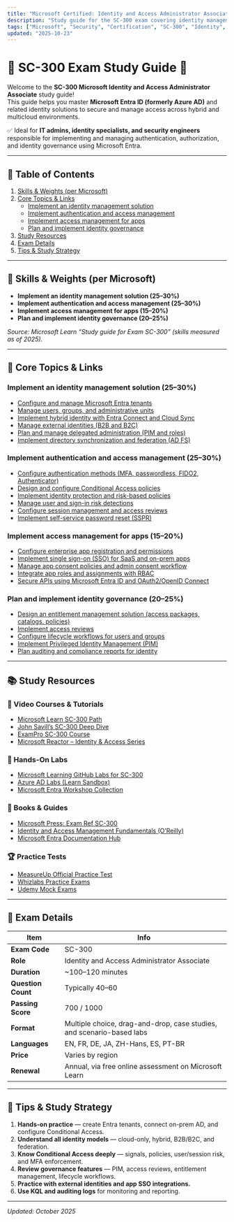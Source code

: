 ```yaml
---
title: "Microsoft Certified: Identity and Access Administrator Associate (SC-300)"
description: "Study guide for the SC-300 exam covering identity management, access control, governance, and authentication in Microsoft Entra ID."
tags: ["Microsoft", "Security", "Certification", "SC-300", "Identity", "Access", "Entra"]
updated: "2025-10-23"
---
```


# 🧠 SC-300 Exam Study Guide 🚀

Welcome to the **SC-300 Microsoft Identity and Access Administrator Associate** study guide!  
This guide helps you master **Microsoft Entra ID (formerly Azure AD)** and related identity solutions to secure and manage access across hybrid and multicloud environments.

✅ Ideal for **IT admins, identity specialists, and security engineers** responsible for implementing and managing authentication, authorization, and identity governance using Microsoft Entra.

---

## 📌 Table of Contents
1. [Skills & Weights (per Microsoft)](#skills--weights-per-microsoft)
2. [Core Topics & Links](#core-topics--links)
   - [Implement an identity management solution](#implement-an-identity-management-solution-25–30)
   - [Implement authentication and access management](#implement-authentication-and-access-management-25–30)
   - [Implement access management for apps](#implement-access-management-for-apps-15–20)
   - [Plan and implement identity governance](#plan-and-implement-identity-governance-20–25)
3. [Study Resources](#study-resources)
4. [Exam Details](#exam-details)
5. [Tips & Study Strategy](#tips--study-strategy)

---

## 🧭 Skills & Weights (per Microsoft)

- **Implement an identity management solution (25–30%)**  
- **Implement authentication and access management (25–30%)**  
- **Implement access management for apps (15–20%)**  
- **Plan and implement identity governance (20–25%)**

*Source: Microsoft Learn “Study guide for Exam SC-300” (skills measured as of 2025).*

---

## 🧩 Core Topics & Links

### Implement an identity management solution (25–30%)
- [Configure and manage Microsoft Entra tenants](https://learn.microsoft.com/en-us/entra/fundamentals/whatis)  
- [Manage users, groups, and administrative units](https://learn.microsoft.com/en-us/entra/identity/users/groups-admin-units)  
- [Implement hybrid identity with Entra Connect and Cloud Sync](https://learn.microsoft.com/en-us/entra/identity/hybrid/connect/whatis)  
- [Manage external identities (B2B and B2C)](https://learn.microsoft.com/en-us/entra/external-id/)  
- [Plan and manage delegated administration (PIM and roles)](https://learn.microsoft.com/en-us/entra/id-governance/privileged-identity-management/pim-configure)  
- [Implement directory synchronization and federation (AD FS)](https://learn.microsoft.com/en-us/entra/identity/hybrid/connect/plan-connect-topologies)  

### Implement authentication and access management (25–30%)
- [Configure authentication methods (MFA, passwordless, FIDO2, Authenticator)](https://learn.microsoft.com/en-us/entra/identity/authentication/concept-authentication-passwordless)  
- [Design and configure Conditional Access policies](https://learn.microsoft.com/en-us/entra/identity/conditional-access/overview)  
- [Implement identity protection and risk-based policies](https://learn.microsoft.com/en-us/entra/id-protection/overview-identity-protection)  
- [Manage user and sign-in risk detections](https://learn.microsoft.com/en-us/entra/id-protection/howto-sign-in-risk-policy)  
- [Configure session management and access reviews](https://learn.microsoft.com/en-us/entra/identity/conditional-access/howto-conditional-access-session-lifetime)  
- [Implement self-service password reset (SSPR)](https://learn.microsoft.com/en-us/entra/identity/authentication/tutorial-enable-sspr)  

### Implement access management for apps (15–20%)
- [Configure enterprise app registration and permissions](https://learn.microsoft.com/en-us/entra/identity/enterprise-apps/overview)  
- [Implement single sign-on (SSO) for SaaS and on-prem apps](https://learn.microsoft.com/en-us/entra/identity/enterprise-apps/what-is-single-sign-on)  
- [Manage app consent policies and admin consent workflow](https://learn.microsoft.com/en-us/entra/identity/enterprise-apps/configure-admin-consent-workflow)  
- [Integrate app roles and assignments with RBAC](https://learn.microsoft.com/en-us/entra/identity/enterprise-apps/add-roles-to-application)  
- [Secure APIs using Microsoft Entra ID and OAuth2/OpenID Connect](https://learn.microsoft.com/en-us/entra/identity-platform/v2-protocols-oidc)  

### Plan and implement identity governance (20–25%)
- [Design an entitlement management solution (access packages, catalogs, policies)](https://learn.microsoft.com/en-us/entra/id-governance/entitlement-management-overview)  
- [Implement access reviews](https://learn.microsoft.com/en-us/entra/id-governance/access-reviews-overview)  
- [Configure lifecycle workflows for users and groups](https://learn.microsoft.com/en-us/entra/id-governance/lifecycle-workflows-overview)  
- [Implement Privileged Identity Management (PIM)](https://learn.microsoft.com/en-us/entra/id-governance/privileged-identity-management/pim-configure)  
- [Plan auditing and compliance reports for identity](https://learn.microsoft.com/en-us/entra/identity/monitoring-health/monitoring-overview)  

---

## 📚 Study Resources

### 🎥 Video Courses & Tutorials
- [Microsoft Learn SC-300 Path](https://learn.microsoft.com/en-us/certifications/exams/sc-300/)
- [John Savill’s SC-300 Deep Dive](https://www.youtube.com/watch?v=hAqBq4fGJQY)
- [ExamPro SC-300 Course](https://www.youtube.com/watch?v=0zQFDUC4U_M)
- [Microsoft Reactor – Identity & Access Series](https://developer.microsoft.com/en-us/reactor/)

### 🧪 Hands-On Labs
- [Microsoft Learning GitHub Labs for SC-300](https://github.com/MicrosoftLearning/SC-300-Identity-and-Access-Administrator)
- [Azure AD Labs (Learn Sandbox)](https://learn.microsoft.com/en-us/training/modules/manage-users-and-groups-in-aad/)
- [Microsoft Entra Workshop Collection](https://learn.microsoft.com/en-us/entra/workshops/)

### 📖 Books & Guides
- [Microsoft Press: Exam Ref SC-300](https://www.microsoftpressstore.com/store/exam-ref-sc-300-microsoft-identity-and-access-administrator-9780137908778)
- [Identity and Access Management Fundamentals (O’Reilly)](https://www.oreilly.com/library/view/identity-and-access/9781492057940/)
- [Microsoft Entra Documentation Hub](https://learn.microsoft.com/en-us/entra/)

### 🏆 Practice Tests
- [MeasureUp Official Practice Test](https://www.measureup.com/microsoft-certified-identity-and-access-administrator-associate-sc-300.html)
- [Whizlabs Practice Exams](https://www.whizlabs.com/microsoft-sc-300-exam/)
- [Udemy Mock Exams](https://www.udemy.com/course/sc-300-microsoft-identity-and-access-administrator-practice-tests/)

---

## 🧾 Exam Details
| Item | Info |
|------|------|
| **Exam Code** | SC-300 |
| **Role** | Identity and Access Administrator Associate |
| **Duration** | ~100–120 minutes |
| **Question Count** | Typically 40–60 |
| **Passing Score** | 700 / 1000 |
| **Format** | Multiple choice, drag-and-drop, case studies, and scenario-based labs |
| **Languages** | EN, FR, DE, JA, ZH-Hans, ES, PT-BR |
| **Price** | Varies by region |
| **Renewal** | Annual, via free online assessment on Microsoft Learn |

---

## 🎯 Tips & Study Strategy
1. **Hands-on practice** — create Entra tenants, connect on-prem AD, and configure Conditional Access.  
2. **Understand all identity models** — cloud-only, hybrid, B2B/B2C, and federation.  
3. **Know Conditional Access deeply** — signals, policies, user/session risk, and MFA enforcement.  
4. **Review governance features** — PIM, access reviews, entitlement management, lifecycle workflows.  
5. **Practice with external identities and app SSO integrations.**  
6. **Use KQL and auditing logs** for monitoring and reporting.  

---

*Updated: October 2025*
